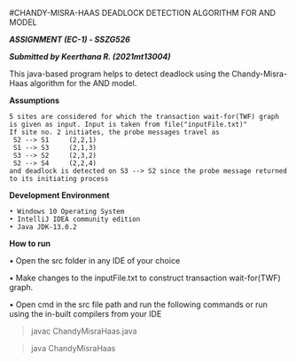 #CHANDY-MISRA-HAAS DEADLOCK DETECTION ALGORITHM FOR AND MODEL

***ASSIGNMENT (EC-1) - SSZG526***

***Submitted by Keerthana R. (2021mt13004)***


This java-based program helps to detect deadlock using the Chandy-Misra-Haas algorithm for the AND model.

**Assumptions**

    5 sites are considered for which the transaction wait-for(TWF) graph is given as input. Input is taken from file("inputFile.txt)"
    If site no. 2 initiates, the probe messages travel as
     S2 --> S1     (2,2,1)
     S1 --> S3     (2,1,3)
     S3 --> S2     (2,3,2)
     S2 --> S4     (2,2,4)
    and deadlock is detected on S3 --> S2 since the probe message returned to its initiating process


**Development Environment**

	• Windows 10 Operating System
	• IntelliJ IDEA community edition
	• Java JDK-13.0.2

**How to run**

• Open the src folder in any IDE of your choice

• Make changes to the inputFile.txt to construct transaction wait-for(TWF) graph.

• Open cmd in the src file path and run the following commands or run using the in-built compilers from your IDE

>javac ChandyMisraHaas.java

>java ChandyMisraHaas

